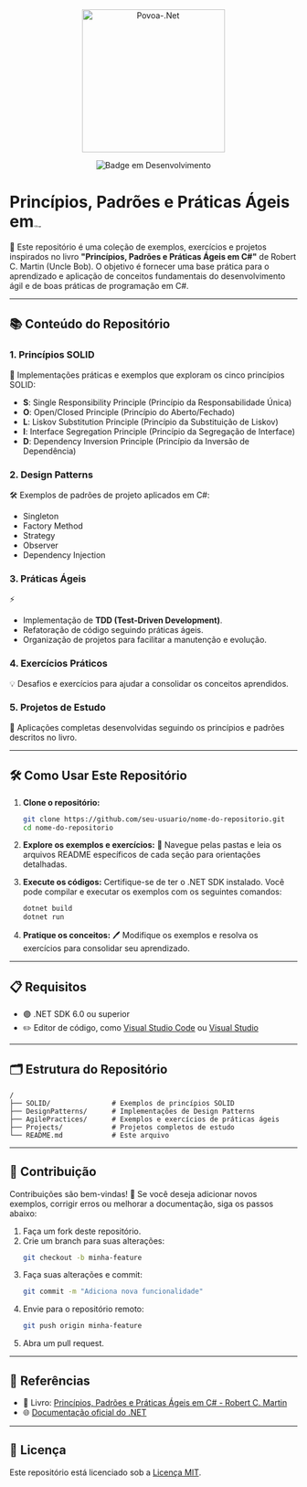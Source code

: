 

<div align="center">
<img align="center" alt="Povoa-.Net" height="250" width="250" src="https://upload.wikimedia.org/wikipedia/commons/e/ee/.NET_Core_Logo.svg"/> 


![Badge em Desenvolvimento](http://img.shields.io/static/v1?label=STATUS&message=EM%20DESENVOLVIMENTO&color=GREEN&style=for-the-badge)
</div>



# Princípios, Padrões e Práticas Ágeis em<img src="https://upload.wikimedia.org/wikipedia/commons/4/4f/Csharp_Logo.png" alt="C# Logo" style="zoom:10%;" />

🚀 Este repositório é uma coleção de exemplos, exercícios e projetos inspirados no livro **"Princípios, Padrões e Práticas Ágeis em C#"** de Robert C. Martin (Uncle Bob). O objetivo é fornecer uma base prática para o aprendizado e aplicação de conceitos fundamentais do desenvolvimento ágil e de boas práticas de programação em C#.



---

## 📚 Conteúdo do Repositório

### 1. **Princípios SOLID**

📐 Implementações práticas e exemplos que exploram os cinco princípios SOLID:
- **S**: Single Responsibility Principle (Princípio da Responsabilidade Única)
- **O**: Open/Closed Principle (Princípio do Aberto/Fechado)
- **L**: Liskov Substitution Principle (Princípio da Substituição de Liskov)
- **I**: Interface Segregation Principle (Princípio da Segregação de Interface)
- **D**: Dependency Inversion Principle (Princípio da Inversão de Dependência)

### 2. **Design Patterns**

🛠️ Exemplos de padrões de projeto aplicados em C#:
- Singleton
- Factory Method
- Strategy
- Observer
- Dependency Injection

### 3. **Práticas Ágeis**

⚡
- Implementação de **TDD (Test-Driven Development)**.
- Refatoração de código seguindo práticas ágeis.
- Organização de projetos para facilitar a manutenção e evolução.

### 4. **Exercícios Práticos**

💡 Desafios e exercícios para ajudar a consolidar os conceitos aprendidos.

### 5. **Projetos de Estudo**

📂 Aplicações completas desenvolvidas seguindo os princípios e padrões descritos no livro.

---

## 🛠️ Como Usar Este Repositório

1. **Clone o repositório:**
   ```bash
   git clone https://github.com/seu-usuario/nome-do-repositorio.git
   cd nome-do-repositorio
   ```

2. **Explore os exemplos e exercícios:**
   📁 Navegue pelas pastas e leia os arquivos README específicos de cada seção para orientações detalhadas.

3. **Execute os códigos:**
   Certifique-se de ter o .NET SDK instalado. Você pode compilar e executar os exemplos com os seguintes comandos:
   ```bash
   dotnet build
   dotnet run
   ```

4. **Pratique os conceitos:**
   🖊️ Modifique os exemplos e resolva os exercícios para consolidar seu aprendizado.

---

## 📋 Requisitos

- 🟣 .NET SDK 6.0 ou superior
- ✏️ Editor de código, como [Visual Studio Code](https://code.visualstudio.com/) ou [Visual Studio](https://visualstudio.microsoft.com/)

---

## 🗂️ Estrutura do Repositório

```plaintext
/
├── SOLID/               # Exemplos de princípios SOLID
├── DesignPatterns/      # Implementações de Design Patterns
├── AgilePractices/      # Exemplos e exercícios de práticas ágeis
├── Projects/            # Projetos completos de estudo
└── README.md            # Este arquivo
```

---

## 🤝 Contribuição

Contribuições são bem-vindas! 🎉 Se você deseja adicionar novos exemplos, corrigir erros ou melhorar a documentação, siga os passos abaixo:

1. Faça um fork deste repositório.
2. Crie um branch para suas alterações:
   ```bash
   git checkout -b minha-feature
   ```
3. Faça suas alterações e commit:
   ```bash
   git commit -m "Adiciona nova funcionalidade"
   ```
4. Envie para o repositório remoto:
   ```bash
   git push origin minha-feature
   ```
5. Abra um pull request.

---

## 🔗 Referências

- 📖 Livro: [Princípios, Padrões e Práticas Ágeis em C# - Robert C. Martin](https://www.amazon.com.br/)
- 🌐 [Documentação oficial do .NET](https://learn.microsoft.com/)

---

## 📝 Licença

Este repositório está licenciado sob a [Licença MIT](LICENSE).

